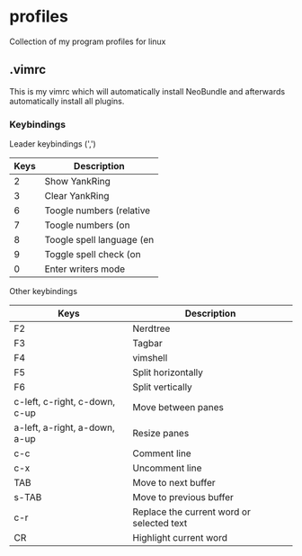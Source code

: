 # profiles
Collection of my program profiles for linux

## .vimrc

This is my vimrc which will automatically install NeoBundle and afterwards automatically install all plugins.

### Keybindings

Leader keybindings (',')

Keys | Description
-----|------------
2 | Show YankRing
3 | Clear YankRing
6 | Toogle numbers (relative|absolut)
7 | Toogle numbers (on|off)
8 | Toogle spell language (en|de)
9 | Toggle spell check (on|off)
0 | Enter writers mode

Other keybindings

Keys | Description
-----|--------------
F2 | Nerdtree
F3 | Tagbar
F4 | vimshell
F5 | Split horizontally
F6 | Split vertically
c-left, c-right, c-down, c-up | Move between panes
a-left, a-right, a-down, a-up | Resize panes
c-c | Comment line
c-x | Uncomment line
TAB | Move to next buffer
s-TAB | Move to previous buffer
c-r | Replace the current word or selected text
CR | Highlight current word

